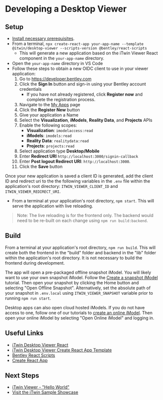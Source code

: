 # Developing a Desktop Viewer

## Setup

- [Install necessary prerequisites](./development-prerequisites.md).
- From a terminal, `npx create-react-app your-app-name --template @itwin/desktop-viewer --scripts-version @bentley/react-scripts`
  - This will generate a new application based on the iTwin Viewer React component in the `your-app-name` directory.
- Open the `your-app-name` directory in VS Code
- Follow these steps to obtain a new OIDC client to use in your viewer application:
  1. Go to <https://developer.bentley.com>
  2. Click the **Sign In** button and sign-in using your Bentley account credentials
      - If you have not already registered, click **Register now** and complete the registration process.
  3. Navigate to the [My Apps](https://developer.bentley.com/my-apps/) page
  4. Click the **Register New** button
  5. Give your application a Name
  6. Select the **Visualization**, **iModels**, **Reality Data**, and **Projects** APIs
  7. Enable the following scopes:
      - **Visualization**: `imodelaccess:read`
      - **iModels**: `imodels:read`
      - **Reality Data**: `realitydata:read`
      - **Projects**: `projects:read`
  8. Select application type **Desktop/Mobile**
  9. Enter **Redirect URI** `http://localhost:3000/signin-callback`
  10. Enter **Post logout Redirect URI**: `http://localhost:3000`.
  11. Click the **Save** button

Once your new application is saved a client ID is generated, add the client ID and redirect uri to the the following variables in the `.env` file within the application's root directory: `ITWIN_VIEWER_CLIENT_ID` and `ITWIN_VIEWER_REDIRECT_URI`.

- From a terminal at your application's root directory, `npm start`. This will serve the application with live reloading.

> Note: The live reloading is for the frontend only. The backend would need to be re-built on each change using `npm run build:backend`.

## Build

From a terminal at your application's root directory, `npm run build`. This will create both the frontend in the "build" folder and backend in the "lib" folder within the application's root directory. It is not necessary to build the frontend during development.

The app will open a pre-packaged offline snapshot iModel. You will likely want to use your own snapshot iModel. Follow the [Create a snapshot iModel](./create-test-imodel-offline) tutorial. Then open your snapshot by clicking the Home button and selecting "Open Offline Snapshot". Alternatively, set the absolute path of your snapshot in `.env.local` using `ITWIN_VIEWER_SNAPSHOT` variable prior to running `npm run start`.

Desktop apps can also open cloud hosted iModels. If you do not have access to one, follow one of our tutorials to [create an online iModel](./index.md). Then open your online iModel by selecting "Open Online iModel" and logging in.

## Useful Links

- [iTwin Desktop Viewer React](https://www.npmjs.com/package/@itwin/desktop-viewer-react)
- [iTwin Desktop Viewer Create React App Template](https://www.npmjs.com/package/@itwin/cra-template-desktop-viewer)
- [Bentley React Scripts](https://www.npmjs.com/package/@bentley/react-scripts)
- [Create React App](https://create-react-app.dev/)

## Next Steps

- [iTwin Viewer - "Hello World"](./hello-world-viewer)
- [Visit the iTwin Sample Showcase](https://www.itwinjs.org/sample-showcase/)
